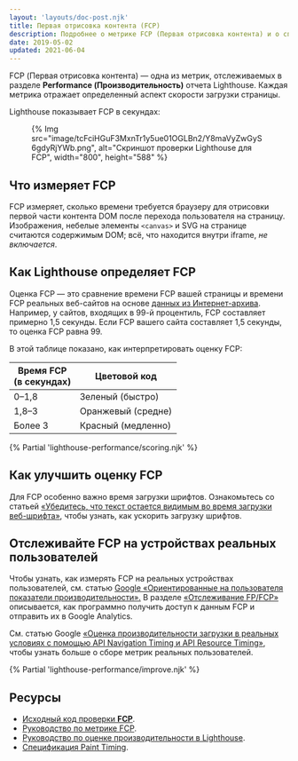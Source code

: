 ```yaml
---
layout: 'layouts/doc-post.njk'
title: Первая отрисовка контента (FCP)
description: Подробнее о метрике FCP (Первая отрисовка контента) и о способах ее измерения и оптимизации
date: 2019-05-02
updated: 2021-06-04
---
```


FCP (Первая отрисовка контента) — одна из метрик, отслеживаемых в разделе **Performance (Производительность)** отчета Lighthouse. Каждая метрика отражает определенный аспект скорости загрузки страницы.

Lighthouse показывает FCP в секундах:

<figure>{% Img src="image/tcFciHGuF3MxnTr1y5ue01OGLBn2/Y8maVyZwGyS6gdyRjYWb.png", alt="Скриншот проверки Lighthouse для FCP", width="800", height="588" %}</figure>

## Что измеряет FCP

FCP измеряет, сколько времени требуется браузеру для отрисовки первой части контента DOM после перехода пользователя на страницу. Изображения, небелые элементы `<canvas>` и SVG на странице считаются содержимым DOM; всё, что находится внутри iframe, *не включается*.

## Как Lighthouse определяет FCP

Оценка FCP — это сравнение времени FCP вашей страницы и времени FCP реальных веб-сайтов на основе [данных из Интернет-архива](https://httparchive.org/reports/loading-speed#fcp). Например, у сайтов, входящих в 99-й процентиль, FCP составляет примерно 1,5 секунды. Если FCP вашего сайта составляет 1,5 секунды, то оценка FCP равна 99.

В этой таблице показано, как интерпретировать оценку FCP:

<div class="table-wrapper scrollbar">
  <table>
    <thead>
      <tr>
        <th>Время FCP<br> (в секундах)</th>
        <th>Цветовой код</th>
      </tr>
    </thead>
    <tbody>
      <tr>
        <td>0–1,8</td>
        <td>Зеленый (быстро)</td>
      </tr>
      <tr>
        <td>1,8–3</td>
        <td>Оранжевый (средне)</td>
      </tr>
      <tr>
        <td>Более 3</td>
        <td>Красный (медленно)</td>
      </tr>
    </tbody>
  </table>
</div>

{% Partial 'lighthouse-performance/scoring.njk' %}

## Как улучшить оценку FCP

Для FCP особенно важно время загрузки шрифтов. Ознакомьтесь со статьей [«Убедитесь, что текст остается видимым во время загрузки веб-шрифта»](https://web.dev/font-display), чтобы узнать, как ускорить загрузку шрифтов.

## Отслеживайте FCP на устройствах реальных пользователей

Чтобы узнать, как измерять FCP на реальных устройствах пользователей, см. статью [Google «Ориентированные на пользователя показатели производительности».](https://web.dev/user-centric-performance-metrics/) В разделе [«Отслеживание FP/FCP»](https://developers.google.com/web/fundamentals/performance/user-centric-performance-metrics#tracking_fpfcp) описывается, как программно получить доступ к данным FCP и отправить их в Google Analytics.

См. статью Google [«Оценка производительности загрузки в реальных условиях с помощью API Navigation Timing и API Resource Timing»](https://developers.google.com/web/fundamentals/performance/navigation-and-resource-timing/), чтобы узнать больше о сборе метрик реальных пользователей.

{% Partial 'lighthouse-performance/improve.njk' %}

## Ресурсы

- [Исходный код проверки **FCP**](https://github.com/GoogleChrome/lighthouse/blob/master/lighthouse-core/audits/metrics/first-contentful-paint.js).
- [Руководство по метрике FCP](https://web.dev/fcp/).
- [Руководство по оценке производительности в Lighthouse](https://web.dev/performance-scoring//).
- [Спецификация Paint Timing](https://w3c.github.io/paint-timing).
